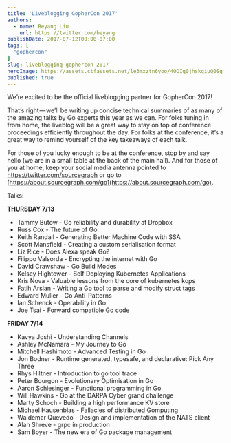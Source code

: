 ```yaml
---
title: 'Liveblogging GopherCon 2017'
authors:
  - name: Beyang Liu
    url: https://twitter.com/beyang
publishDate: 2017-07-12T00:00-07:00
tags: [
  "gophercon"
]
slug: liveblogging-gophercon-2017
heroImage: https://assets.ctfassets.net/le3mxztn6yoo/4ODIg0jhskgiuQ0SgmaMsm/addc509ab1dff98eb6864bcee1740aad/Selection_012.bmp
published: true
---
```




We’re excited to be the official liveblogging partner for GopherCon 2017!

That’s right — we’ll be writing up concise technical summaries of as many of the amazing talks by Go experts this year as we can. For folks tuning in from home, the liveblog will be a great way to stay on top of conference proceedings efficiently throughout the day. For folks at the conference, it’s a great way to remind yourself of the key takeaways of each talk.

For those of you lucky enough to be at the conference, stop by and say hello (we are in a small table at the back of the main hall). And for those of you at home, keep your social media antenna pointed to <a href="https://twitter.com/sourcegraph" target="_blank">https://twitter.com/sourcegraph</a> or go to [https://about.sourcegraph.com/go](https://about.sourcegraph.com/go).

Talks:

**THURSDAY 7/13**
* Tammy Butow - Go reliability and durability at Dropbox
* Russ Cox - The future of Go
* Keith Randall - Generating Better Machine Code with SSA
* Scott Mansfield - Creating a custom serialisation format
* Liz Rice - Does Alexa speak Go?
* Filippo Valsorda - Encrypting the internet with Go
* David Crawshaw - Go Build Modes
* Kelsey Hightower - Self Deploying Kubernetes Applications
* Kris Nova - Valuable lessons from the core of kubernetes kops
* Fatih Arslan - Writing a Go tool to parse and modify struct tags
* Edward Muller - Go Anti-Patterns
* Ian Schenck - Operability in Go
* Joe Tsai - Forward compatible Go code

**FRIDAY 7/14**
* Kavya Joshi - Understanding Channels
* Ashley McNamara - My Journey to Go
* Mitchell Hashimoto - Advanced Testing in Go
* Jon Bodner - Runtime generated, typesafe, and declarative: Pick Any Three
* Rhys Hiltner - Introduction to go tool trace
* Peter Bourgon - Evolutionary Optimisation in Go
* Aaron Schlesinger - Functional programming in Go
* Will Hawkins - Go at the DARPA Cyber grand challenge
* Marty Schoch - Building a high performance KV store
* Michael Hausenblas - Fallacies of distributed Gomputing
* Waldemar Quevedo - Design and implementation of the NATS client
* Alan Shreve - grpc in production
* Sam Boyer - The new era of Go package management

